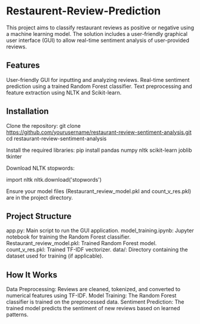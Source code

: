 # Restaurent-Review-Prediction

This project aims to classify restaurant reviews as positive or negative using a machine learning model. The solution includes a user-friendly graphical user interface (GUI) to allow real-time sentiment analysis of user-provided reviews.

## Features
User-friendly GUI for inputting and analyzing reviews.
Real-time sentiment prediction using a trained Random Forest classifier.
Text preprocessing and feature extraction using NLTK and Scikit-learn.

## Installation
Clone the repository:
git clone https://github.com/yourusername/restaurant-review-sentiment-analysis.git
cd restaurant-review-sentiment-analysis

Install the required libraries:
pip install pandas numpy nltk scikit-learn joblib tkinter

Download NLTK stopwords:

import nltk
nltk.download('stopwords')

Ensure your model files (Restaurant_review_model.pkl and count_v_res.pkl) are in the project directory.

## Project Structure
app.py: Main script to run the GUI application.
model_training.ipynb: Jupyter notebook for training the Random Forest classifier.
Restaurant_review_model.pkl: Trained Random Forest model.
count_v_res.pkl: Trained TF-IDF vectorizer.
data/: Directory containing the dataset used for training (if applicable).

## How It Works
Data Preprocessing: Reviews are cleaned, tokenized, and converted to numerical features using TF-IDF.
Model Training: The Random Forest classifier is trained on the preprocessed data.
Sentiment Prediction: The trained model predicts the sentiment of new reviews based on learned patterns.
